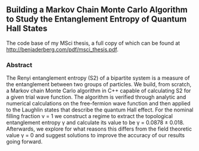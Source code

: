 ## Building a Markov Chain Monte Carlo Algorithm to Study the Entanglement Entropy of Quantum Hall States
The code base of my MSci thesis, a full copy of which can be found at http://benjaderberg.com/pdf/msci_thesis.pdf. 

### Abstract
The Renyi entanglement entropy (S2) of a bipartite system is a measure of the entanglement between two groups of particles. We build, from scratch, a Markov chain Monte Carlo algorithm in C++ capable of calculating S2 for a given trial wave function. The algorithm is verified through analytic and numerical calculations on the free-fermion wave function and then applied to the Laughlin states that describe the quantum Hall effect. For the nominal filling fraction ν = 1 we construct a regime to extract the topological entanglement entropy γ and calculate its value to be γ = 0.0878 ± 0.018. Afterwards, we explore for what reasons this differs from the field theoretic value γ = 0 and suggest solutions to improve the accuracy of our results going forward.
